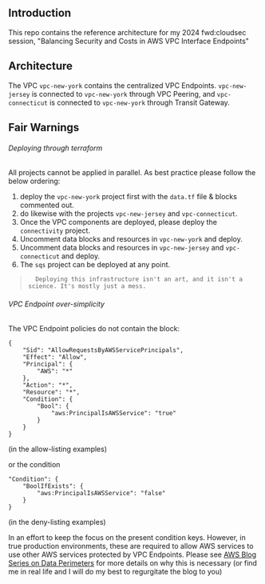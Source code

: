 ## Introduction

This repo contains the reference architecture for my 2024 fwd:cloudsec session, "Balancing Security and Costs in AWS VPC Interface Endpoints"

## Architecture

The VPC `vpc-new-york` contains the centralized VPC Endpoints. `vpc-new-jersey` is connected to `vpc-new-york` through VPC Peering, and `vpc-connecticut` is connected to `vpc-new-york` through Transit Gateway.

## Fair Warnings
###### Deploying through terraform

All projects cannot be applied in parallel. As best practice please follow the below ordering:
1. deploy the `vpc-new-york` project first with the `data.tf` file & blocks commented out.
2. do likewise with the projects `vpc-new-jersey` and `vpc-connecticut`.
3. Once the VPC components are deployed, please deploy the `connectivity` project.
4. Uncomment data blocks and resources in `vpc-new-york` and deploy.
5. Uncomment data blocks and resources in `vpc-new-jersey` and `vpc-connecticut` and deploy.
6. The `sqs` project can be deployed at any point.

>
>       Deploying this infrastructure isn't an art, and it isn't a science. It's mostly just a mess.



###### VPC Endpoint over-simplicity
The VPC Endpoint policies do not contain the block:
```
{
    "Sid": "AllowRequestsByAWSServicePrincipals",
    "Effect": "Allow",
    "Principal": {
        "AWS": "*"
    },
    "Action": "*",
    "Resource": "*",
    "Condition": {
        "Bool": {
            "aws:PrincipalIsAWSService": "true"
        }
    }
}
```
(in the allow-listing examples)

or the condition
```
"Condition": {
    "BoolIfExists": {
        "aws:PrincipalIsAWSService": "false"
    }
}
```
(in the deny-listing examples)

In an effort to keep the focus on the present condition keys. However, in true production environments, these are required to allow AWS services to use other AWS services protected by VPC Endpoints. Please see [AWS Blog Series on Data Perimeters](https://aws.amazon.com/blogs/security/establishing-a-data-perimeter-on-aws-allow-only-trusted-identities-to-access-company-data/) for more details on why this is necessary (or find me in real life and I will do my best to regurgitate the blog to you)
